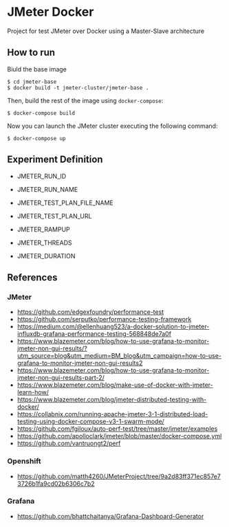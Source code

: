# JMeter Docker

Project for test JMeter over Docker using a Master-Slave architecture

## How to run

Biuld the base image

```shell
$ cd jmeter-base
$ docker build -t jmeter-cluster/jmeter-base .
```
Then, build the rest of the image using `docker-compose`:

```shell
$ docker-compose build
```

Now you can launch the JMeter cluster executing the following command:

```shell
$ docker-compose up
```
## Experiment Definition

  - JMETER_RUN_ID
  - JMETER_RUN_NAME

  - JMETER_TEST_PLAN_FILE_NAME
  - JMETER_TEST_PLAN_URL

  - JMETER_RAMPUP
  - JMETER_THREADS
  - JMETER_DURATION

## References

### JMeter

  * https://github.com/edgexfoundry/performance-test
  * https://github.com/serputko/performance-testing-framework
  * https://medium.com/@ellenhuang523/a-docker-solution-to-jmeter-influxdb-grafana-performance-testing-568848de7a0f
  * https://www.blazemeter.com/blog/how-to-use-grafana-to-monitor-jmeter-non-gui-results/?utm_source=blog&utm_medium=BM_blog&utm_campaign=how-to-use-grafana-to-monitor-jmeter-non-gui-results2
  * https://www.blazemeter.com/blog/how-to-use-grafana-to-monitor-jmeter-non-gui-results-part-2/
  * https://www.blazemeter.com/blog/make-use-of-docker-with-jmeter-learn-how/
  * https://www.blazemeter.com/blog/jmeter-distributed-testing-with-docker/
  * https://collabnix.com/running-apache-jmeter-3-1-distributed-load-testing-using-docker-compose-v3-1-swarm-mode/
  * https://github.com/fgiloux/auto-perf-test/tree/master/jmeter/examples
  * https://github.com/apolloclark/jmeter/blob/master/docker-compose.yml
  * https://github.com/vantruongt2/perf

### Openshift

 * https://github.com/matth4260/JMeterProject/tree/9a2d83ff371ec857e73726b1fa9cd02b6306c7b2

### Grafana

 * https://github.com/bhattchaitanya/Grafana-Dashboard-Generator
